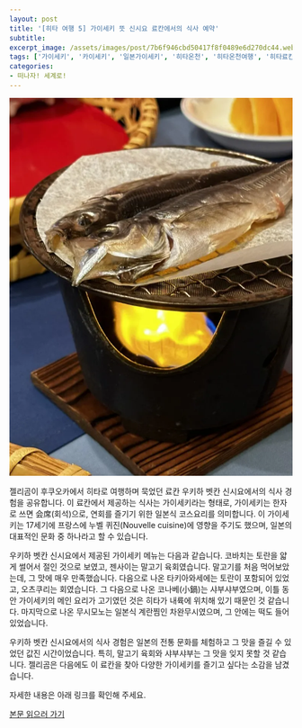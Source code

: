 ```yaml
---
layout: post
title: '[히타 여행 5] 가이세키 뜻 신시요 료칸에서의 식사 예약'
subtitle: 
excerpt_image: /assets/images/post/7b6f946cbd50417f8f0489e6d270dc44.webp
tags: ['가이세키', '카이세키', '일본가이세키', '히타온천', '히타온천여행', '히타료칸', '아마가세온천', '가이세키뜻', '후쿠오카가이세키', '오이타', '후쿠오카', '오이타가이세키', '료칸가이세키']
categories: 
- 떠나자! 세계로!
---
```


![메인 이미지](/assets/images/post/7b6f946cbd50417f8f0489e6d270dc44.webp)

젤리곰이 후쿠오카에서 히타로 여행하며 묵었던 료칸 우키하 벳칸 신시요에서의 식사 경험을 공유합니다. 이 료칸에서 제공하는 식사는 가이세키라는 형태로, 가이세키는 한자로 쓰면 会席(회석)으로, 연회를 즐기기 위한 일본식 코스요리를 의미합니다. 이 가이세키는 17세기에 프랑스에 누벨 퀴진(Nouvelle cuisine)에 영향을 주기도 했으며, 일본의 대표적인 문화 중 하나라고 할 수 있습니다.

우키하 벳칸 신시요에서 제공된 가이세키 메뉴는 다음과 같습니다. 코바치는 토란을 얇게 썰어서 절인 것으로 보였고, 젠사이는 말고기 육회였습니다. 말고기를 처음 먹어보았는데, 그 맛에 매우 만족했습니다. 다음으로 나온 타키아와세에는 토란이 포함되어 있었고, 오츠쿠리는 회였습니다. 그 다음으로 나온 코나베(小鍋)는 샤부샤부였으며, 이틀 동안 가이세키의 메인 요리가 고기였던 것은 히타가 내륙에 위치해 있기 때문인 것 같습니다. 마지막으로 나온 무시모노는 일본식 계란찜인 차완무시였으며, 그 안에는 떡도 들어있었습니다.

우키하 벳칸 신시요에서의 식사 경험은 일본의 전통 문화를 체험하고 그 맛을 즐길 수 있었던 값진 시간이었습니다. 특히, 말고기 육회와 샤부샤부는 그 맛을 잊지 못할 것 같습니다. 젤리곰은 다음에도 이 료칸을 찾아 다양한 가이세키를 즐기고 싶다는 소감을 남겼습니다.

자세한 내용은 아래 링크를 확인해 주세요.

[본문 읽으러 가기](https://m.blog.naver.com/ham_eaten_jellybear/223234231983)
